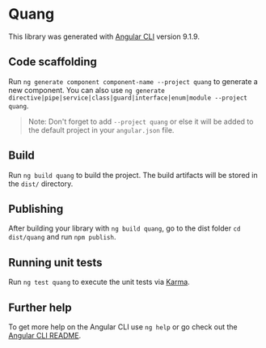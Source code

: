# Quang

This library was generated with [Angular CLI](https://github.com/angular/angular-cli) version 9.1.9.

## Code scaffolding

Run `ng generate component component-name --project quang` to generate a new component. You can also use `ng generate directive|pipe|service|class|guard|interface|enum|module --project quang`.
> Note: Don't forget to add `--project quang` or else it will be added to the default project in your `angular.json` file. 

## Build

Run `ng build quang` to build the project. The build artifacts will be stored in the `dist/` directory.

## Publishing

After building your library with `ng build quang`, go to the dist folder `cd dist/quang` and run `npm publish`.

## Running unit tests

Run `ng test quang` to execute the unit tests via [Karma](https://karma-runner.github.io).

## Further help

To get more help on the Angular CLI use `ng help` or go check out the [Angular CLI README](https://github.com/angular/angular-cli/blob/master/README.md).
